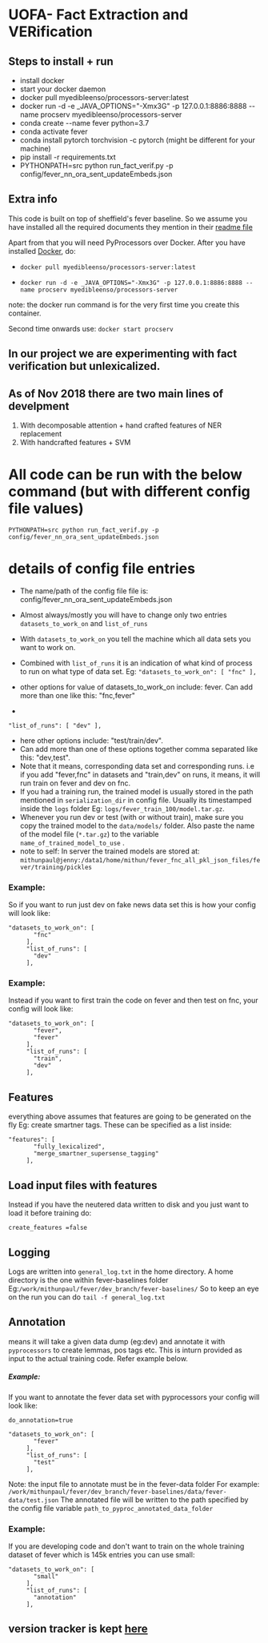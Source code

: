 
# UOFA- Fact Extraction and VERification


## Steps to install + run
- install docker
- start your docker daemon
- docker pull myedibleenso/processors-server:latest
- docker run -d -e _JAVA_OPTIONS="-Xmx3G" -p 127.0.0.1:8886:8888 --name procserv myedibleenso/processors-server
- conda create --name fever python=3.7
- conda activate fever
- conda install pytorch torchvision -c pytorch (might be different for your machine)
- pip install -r requirements.txt
- PYTHONPATH=src python run_fact_verif.py -p config/fever_nn_ora_sent_updateEmbeds.json

## Extra info
This code is built on top of sheffield's fever baseline. So we assume you have installed all the required documents they mention in their [readme file](https://github.com/sheffieldnlp/fever-baselines)

Apart from that you will need PyProcessors over Docker. After you have installed [Docker](https://www.docker.com/), do:


- `docker pull myedibleenso/processors-server:latest`

- `docker run -d -e _JAVA_OPTIONS="-Xmx3G" -p 127.0.0.1:8886:8888 --name procserv myedibleenso/processors-server`

note: the docker run command is for the very first time you create this container. 

Second time onwards use: `docker start procserv`


## In our project we are experimenting with fact verification but unlexicalized.
## As of Nov 2018 there are two main lines of develpment
1. With decomposable attention + hand crafted features of NER replacement
2. With handcrafted features + SVM

# All code can be run with the below command (but with different config file values)
`PYTHONPATH=src python run_fact_verif.py -p config/fever_nn_ora_sent_updateEmbeds.json`

# details of config file entries
- The name/path of the config file file is: config/fever_nn_ora_sent_updateEmbeds.json
- Almost always/mostly you will have to change only two entries `datasets_to_work_on` and `list_of_runs`
- With `datasets_to_work_on` you tell the machine which all data sets you want to work on. 
- Combined with `list_of_runs` it is an indication of what kind of process to run on what type of data set.
Eg: 
`
"datasets_to_work_on": [
"fnc"
],
`

- other options for value of datasets_to_work_on include: fever. Can add more than one like this: "fnc,fever" 

-

 `
"list_of_runs": [
"dev"
],
`       
- here other options include: "test/train/dev". 
- Can add more than one of these options together comma separated like this: "dev,test". 
- Note that it means, corresponding data set and corresponding runs. i.e if you add "fever,fnc" in datasets and "train,dev" on runs, it means, it will run train on fever and dev on fnc.
- If you had a training run, the trained model is usually stored in the path mentioned in `serialization_dir` in config file. Usually its timestamped inside the `logs` folder Eg: `logs/fever_train_100/model.tar.gz`.
- Whenever you run dev or test (with or without train), make sure you copy the trained model to the `data/models/` folder. Also paste the name of the model file (`*.tar.gz`) to the variable `name_of_trained_model_to_use` .
- note to self: In server the trained models are stored at: `mithunpaul@jenny:/data1/home/mithun/fever_fnc_all_pkl_json_files/fever/training/pickles`

### Example:

So if you want to run just dev on fake news data set this is how your config will look like:
```
"datasets_to_work_on": [
       "fnc"
     ],
     "list_of_runs": [
       "dev"
     ],
```

### Example:

Instead if you want to first train the code on fever and then test on fnc,  your config will look like:
```
"datasets_to_work_on": [
       "fever",
       "fever"
     ],
     "list_of_runs": [
       "train",
       "dev"
     ],
```

## Features

everything above assumes that features are going to be generated on the fly Eg: create smartner tags.
These can be specified as a list inside:  

```
"features": [
       "fully_lexicalized",
       "merge_smartner_supersense_tagging"
     ],
``` 

## Load input files with features
 
 Instead if you have the neutered data written to disk and you just want to load it before training do:
 
`create_features =false`

## Logging
Logs are written into `general_log.txt` in the home directory.
A home directory is the one within fever-baselines folder Eg:`/work/mithunpaul/fever/dev_branch/fever-baselines/`
So to keep an eye on the run you can do `tail -f general_log.txt`

## Annotation 
means it will take a given data dump (eg:dev) and annotate it with `pyprocessors` to create lemmas, pos tags etc. This is inturn provided as input to the actual training code. Refer example below.
##### Example:
If you want to annotate the fever data set with pyprocessors your config will look like:

```
do_annotation=true

"datasets_to_work_on": [
       "fever"
     ],
     "list_of_runs": [
       "test"
     ],

```
Note: the input file to annotate must be in the fever-data folder
For example:
`/work/mithunpaul/fever/dev_branch/fever-baselines/data/fever-data/test.json` 
The annotated file will be written to the path specified by the config file variable `path_to_pyproc_annotated_data_folder`
### Example:

If you are developing code and don't want to train on the whole training dataset of fever
 which is 145k entries you can use small:
```
"datasets_to_work_on": [
       "small"
     ],
     "list_of_runs": [
       "annotation"
     ],

```

## version tracker is kept [here](https://github.com/mithunpaul08/fever-baselines/blob/master/versions.md)

